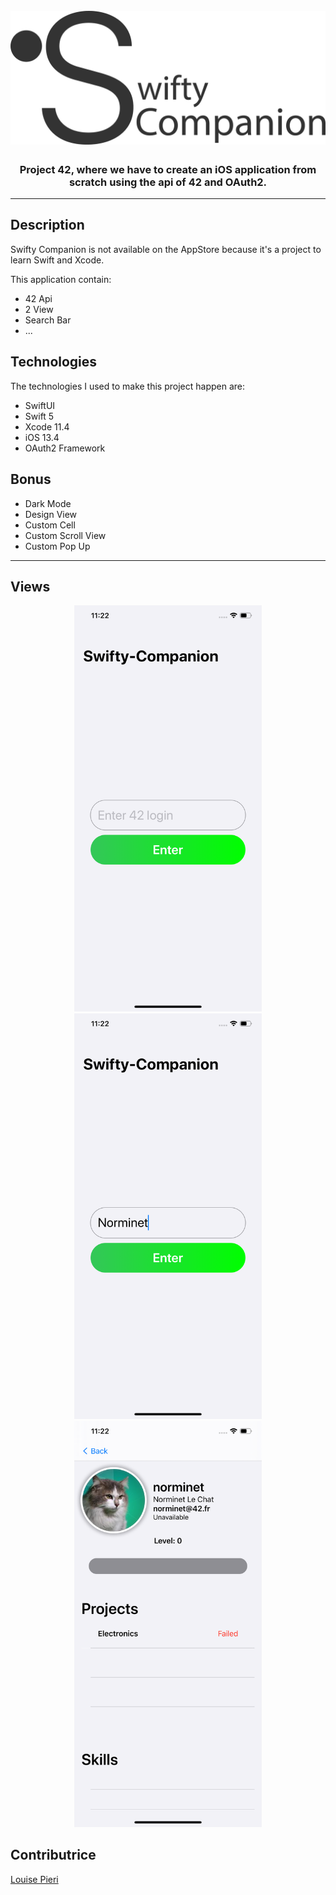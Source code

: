 <h1 align="center">
<br>
<img src="assets/logo.png" alt="The Swifty Companion Project"  width="600"/>
<br>
</h1>

<h3 align="center">Project 42, where we have to create an iOS application from scratch using the api of 42 and OAuth2.</h3>

---

## Description

Swifty Companion is not available on the AppStore because it's a project to learn Swift and Xcode.

This application contain:
 - 42 Api
 - 2 View
 - Search Bar
 - ...

## Technologies

The technologies I used to make this project happen are:
 - SwiftUI
 - Swift 5
 - Xcode 11.4
 - iOS 13.4
 - OAuth2 Framework

## Bonus

 - Dark Mode
 - Design View
 - Custom Cell
 - Custom Scroll View
 - Custom Pop Up

---

## Views

<div align="center">
<img src="assets/research-view.png" alt="Screenshotof of the search field"  width="300"/>
<img src="assets/research-norminet-view.png" alt="Screenshot of the norminet user search"  width="300"/>
<img src="assets/profile-view.png" alt="Screenshot of norminet profile"  width="300"/>
</div>

## Contributrice

[Louise Pieri](https://github.com/lpieri)
